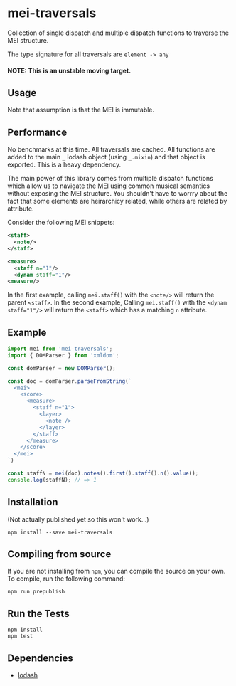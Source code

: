 # mei-traversals

Collection of single dispatch and multiple dispatch functions to traverse the MEI structure.

The type signature for all traversals are `element -> any`

#### NOTE: This is an unstable moving target.

## Usage

Note that assumption is that the MEI is immutable.

## Performance

No benchmarks at this time. All traversals are cached.
All functions are added to the main `_` lodash object (using `_.mixin`) and that object is exported. This is a heavy dependency.

The main power of this library comes from multiple dispatch functions which allow us to navigate the MEI using common musical semantics without exposing the MEI structure. You shouldn't have to worrry about the fact that some elements are heirarchicy related, while others are related by attribute.

Consider the following MEI snippets:

```xml
<staff>
  <note/>
</staff>
```

```xml
<measure>
  <staff n="1"/>
  <dynam staff="1"/>
<measure/>
```

In the first example, calling `mei.staff()` with the `<note/>` will return the parent `<staff>`. In the second example, Calling `mei.staff()` with the `<dynam staff="1"/>` will return the `<staff>` which has a matching `n` attribute.

## Example

```javascript
import mei from 'mei-traversals';
import { DOMParser } from 'xmldom';

const domParser = new DOMParser();

const doc = domParser.parseFromString(`
  <mei>
    <score>
      <measure>
        <staff n="1">
          <layer>
            <note />
          </layer>
        </staff>
      </measure>
    </score>
  </mei>
`)

const staffN = mei(doc).notes().first().staff().n().value();
console.log(staffN); // => 1
```

## Installation

(Not actually published yet so this won't work...)

```
npm install --save mei-traversals
```

## Compiling from source

If you are not installing from `npm`, you can compile the source on your own. To compile, run the following command:

```
npm run prepublish
```

## Run the Tests

```
npm install
npm test
```

## Dependencies

* [lodash](https://github.com/lodash/lodash)

